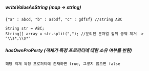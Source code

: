 ##### writeValueAsString (map -> string)
~~~
{"a" : abcd, "b" : asbdf, "c" : gdfsf} //string ABC

String str = ABC;
String[] array = str.split(","); //분리된 문자열 앞뒤 공백 제거 -> "\\s*,\\s*"
~~~

##### hasOwnProPerty (객체가 특정 프로퍼티에 대한 소유 여부를 반환)
~~~
해당 객체 특정 프로퍼티에 존재하면 true, 그렇지 않으면 false
~~~
